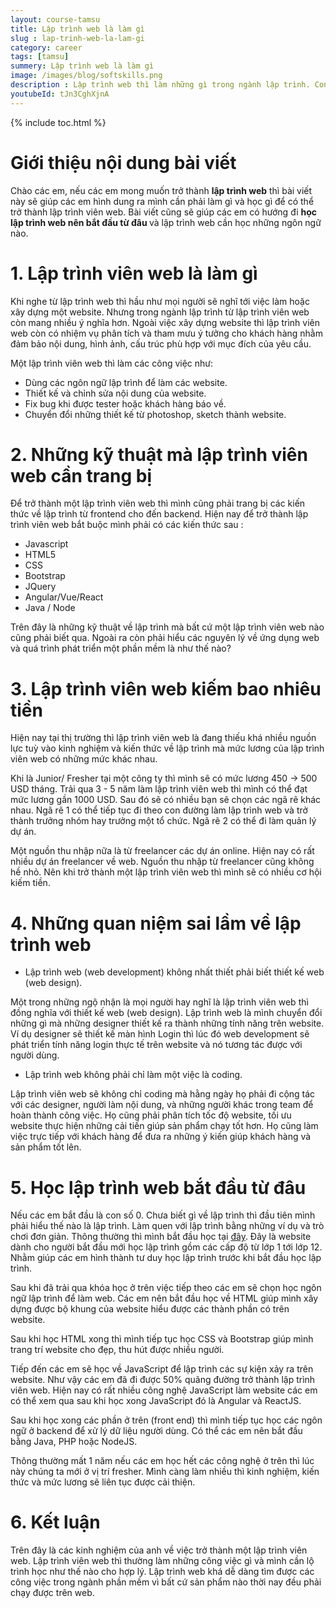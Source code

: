```yaml
---
layout: course-tamsu
title: Lập trình web là làm gì
slug : lap-trinh-web-la-lam-gi
category: career
tags: [tamsu]
summery: Lập trình web là làm gì   
image: /images/blog/softskills.png
description : Lập trình web thì làm những gì trong ngành lập trình. Con đường thăng tiến trong học lập trình web như thế nào. Các vị trí có thể đảm nhận trong ngành lập trình. Mức lương và các công nghệ cần thiết để trở thành lập trình web. 
youtubeId: tJn3CghXjnA
---
```


{% include toc.html %}

# **Giới thiệu nội dung bài viết**

Chào các em, nếu các em mong muốn trở thành <b>lập trình web</b> thì bài viết này sẽ giúp các em hình dung ra mình cần phải làm gì và học gì để có thể trở thành lập trình viên web. Bài viết cũng sẽ giúp các em có hướng đi <b>học lập trình web nên bắt đầu từ đâu </b> và lập trình web cần học những ngôn ngữ nào.

# **1. Lập trình viên web là làm gì**

Khi nghe từ lập trình web thì hầu như mọi người sẽ nghĩ tới việc làm hoặc xây dựng một website. Nhưng trong ngành lập trình từ lập trình viên web còn mang nhiều ý nghĩa hơn. Ngoài việc xây dựng website thì lập trình viên web còn có nhiệm vụ phân tích và tham mưu ý tưởng cho khách hàng nhằm đảm bảo nội dung, hình ảnh, cấu trúc phù hợp với mục đích của yêu cầu.

Một lập trình viên web thì làm các công việc như:

- Dùng các ngôn ngữ lập trình để làm các website.
- Thiết kế và chỉnh sửa nội dung của website.
- Fix bug khi được tester hoặc khách hàng báo về.
- Chuyển đổi những thiết kế từ photoshop, sketch thành website. 

# **2. Những kỹ thuật mà lập trình viên web cần trang bị**

Để trở thành một lập trình viên web thì mình cũng phải trang bị các kiến thức về lập trình từ frontend cho đến backend. Hiện nay để trở thành lập trình viên web bắt buộc mình phải có các kiến thức sau :

- Javascript
- HTML5
- CSS
- Bootstrap
- JQuery
- Angular/Vue/React
- Java / Node

Trên đây là những kỹ thuật về lập trình mà bất cứ một lập trình viên web nào cũng phải biết qua. Ngoài ra còn phải hiểu các nguyên lý về ứng dụng web và quá trình phát triển một phần mềm là như thế nào? 

# **3. Lập trình viên web kiếm bao nhiêu tiền**

Hiện nay tại thị trường thì lập trình viên web là đang thiếu khá nhiều nguồn lực tuỳ vào kinh nghiệm và kiến thức về lập trình mà mức lương của lập trình viên web có những mức khác nhau. 

Khi là Junior/ Fresher tại một công ty thì mình sẽ có mức lương 450 -> 500 USD tháng. Trải qua 3 - 5 năm làm lập trình viên web thì mình có thể đạt mức lương gần 1000 USD. Sau đó sẽ có nhiều bạn sẽ chọn các ngã rẽ khác nhau. Ngã rẽ 1 có thể tiếp tục đi theo con đường làm lập trình web và trở thành trưởng nhóm hay trưởng một tổ chức. Ngã rẽ 2 có thể đi làm quản lý dự án.

Một nguồn thu nhập nữa là từ freelancer các dự án online. Hiện nay có rất nhiều dự án freelancer về web. Nguồn thu nhập từ freelancer cũng không hề nhỏ. Nên khi trở thành một lập trình viên web thì mình sẽ có nhiều cơ hội kiếm tiền. 

# **4. Những quan niệm sai lầm về lập trình web**

- Lập trình web (web development) không nhất thiết phải biết thiết kế web (web design).

Một trong những ngộ nhận là mọi người hay nghĩ là lập trình viên web thì đồng nghĩa với thiết kế web (web design). Lập trình web là mình chuyển đổi những gì mà những designer thiết kế ra thành những tính năng trên website. Ví dụ designer sẽ thiết kế màn hình Login thì lúc đó web development sẽ phát triển tính năng login thực tế trên website và nó tương tác được với người dùng.

- Lập trình web không phải chỉ làm một việc là coding.

Lập trình viên web sẽ không chỉ coding mà hằng ngày họ phải đi cộng tác với các designer, người làm nội dung, và những người khác trong team để hoàn thành công việc. Họ cũng phải phân tích tốc độ website, tối ưu website thực hiện những cải tiến giúp sản phẩm chạy tốt hơn. Họ cũng làm việc trực tiếp với khách hàng để đưa ra những ý kiến giúp khách hàng và sản phẩm tốt lên.

# **5. Học lập trình web bắt đầu từ đâu**

Nếu các em bắt đầu là con số 0. Chưa biết gì về lập trình thì đầu tiên mình phải hiểu thế nào là lập trình. Làm quen với lập trình bằng những ví dụ và trò chơi đơn giản. Thông thường thì mình bắt đầu học tại [đây](https://code.org/). Đây là website dành cho người bắt đầu mới học lập trình gồm các cấp độ từ lớp 1 tới lớp 12. Nhằm giúp các em hình thành tư duy học lập trình trước khi bắt đầu học lập trình.

Sau khi đã trải qua khóa học ở trên việc tiếp theo các em sẽ chọn học ngôn ngữ lập trình để làm web. Các em nên bắt đầu học về HTML giúp mình xây dựng được bộ khung của website hiểu được các thành phần có trên website. 

Sau khi học HTML xong thì mình tiếp tục học CSS và Bootstrap giúp mình trang trí website cho đẹp, thu hút được nhiều người.

Tiếp đến các em sẽ học về JavaScript để lập trình các sự kiện xảy ra trên website. Như vậy các em đã đi được 50% quãng đường trở thành lập trình viên web. Hiện nay có rất nhiều công nghệ JavaScript làm website các em có thể xem qua sau khi học xong JavaScript đó là Angular và ReactJS.

Sau khi học xong các phần ở trên (front end) thì mình tiếp tục học các ngôn ngữ ở backend để xử lý dữ liệu người dùng. Có thể các em nên bắt đầu bằng Java, PHP hoặc NodeJS.

Thông thường mất 1 năm nếu các em học hết các công nghệ ở trên thì lúc này chúng ta mới ở vị trí fresher. Mình càng làm nhiều thì kinh nghiệm, kiến thức và mức lương sẽ liên tục được cải thiện.

# **6. Kết luận**

Trên đây là các kinh nghiệm của anh về việc trở thành một lập trình viên web. Lập trình viên web thì thường làm những công việc gì và mình cần lộ trình học như thế nào cho hợp lý. Lập trình web khá dễ dàng tìm được các công việc trong ngành phần mềm vì bất cứ sản phẩm nào thời nay đều phải chạy được trên web.













